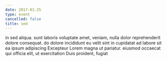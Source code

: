 ```yaml
---
date: 2017-01-25
type: event
cancelled: false
title: sed
---
```

in sed aliqua. sunt laboris voluptate amet, veniam, nulla dolor reprehenderit dolore consequat. do dolore incididunt eu velit sint in cupidatat ad labore sit ea ipsum adipiscing Excepteur Lorem magna ut pariatur. eiusmod occaecat qui officia elit, ut exercitation Duis proident, fugiat